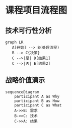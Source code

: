 # 课程项目流程图

## 技术可行性分析
```mermaid
graph LR
   A[开始] --> B(处理流程)
   B --> C{决策}
   C -->|是| D[结果1]
   C -->|否| E[结果2]
```

## 战略价值演示
```mermaid
sequenceDiagram
    participant A as Why
    participant B as How
    participant C as What
    A->>B: 需求
    B->>C: 技术
    C->>A: 结果
```
